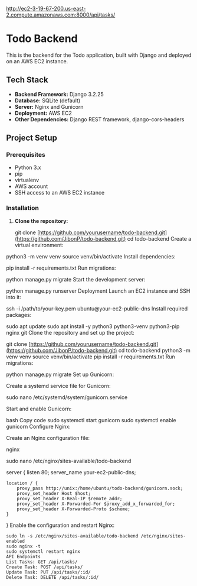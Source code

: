 http://ec2-3-19-67-200.us-east-2.compute.amazonaws.com:8000/api/tasks/

# Todo Backend

This is the backend for the Todo application, built with Django and deployed on an AWS EC2 instance.

## Tech Stack

- **Backend Framework:** Django 3.2.25
- **Database:** SQLite (default)
- **Server:** Nginx and Gunicorn
- **Deployment:** AWS EC2
- **Other Dependencies:** Django REST framework, django-cors-headers

## Project Setup

### Prerequisites

- Python 3.x
- pip
- virtualenv
- AWS account
- SSH access to an AWS EC2 instance

### Installation

1. **Clone the repository:**
   
   git clone [https://github.com/yourusername/todo-backend.git](https://github.com/JibonP/todo-backend.git)
   cd todo-backend
Create a virtual environment:


python3 -m venv venv
source venv/bin/activate
Install dependencies:


pip install -r requirements.txt
Run migrations:


python manage.py migrate
Start the development server:


python manage.py runserver
Deployment
Launch an EC2 instance and SSH into it:


ssh -i /path/to/your-key.pem ubuntu@your-ec2-public-dns
Install required packages:


sudo apt update
sudo apt install -y python3 python3-venv python3-pip nginx git
Clone the repository and set up the project:


git clone [https://github.com/yourusername/todo-backend.git](https://github.com/JibonP/todo-backend.git)
cd todo-backend
python3 -m venv venv
source venv/bin/activate
pip install -r requirements.txt
Run migrations:


python manage.py migrate
Set up Gunicorn:

Create a systemd service file for Gunicorn:


sudo nano /etc/systemd/system/gunicorn.service




Start and enable Gunicorn:

bash
Copy code
sudo systemctl start gunicorn
sudo systemctl enable gunicorn
Configure Nginx:

Create an Nginx configuration file:

nginx

sudo nano /etc/nginx/sites-available/todo-backend

server {
    listen 80;
    server_name your-ec2-public-dns;

    location / {
        proxy_pass http://unix:/home/ubuntu/todo-backend/gunicorn.sock;
        proxy_set_header Host $host;
        proxy_set_header X-Real-IP $remote_addr;
        proxy_set_header X-Forwarded-For $proxy_add_x_forwarded_for;
        proxy_set_header X-Forwarded-Proto $scheme;
    }
}
Enable the configuration and restart Nginx:

```
sudo ln -s /etc/nginx/sites-available/todo-backend /etc/nginx/sites-enabled
sudo nginx -t
sudo systemctl restart nginx
API Endpoints
List Tasks: GET /api/tasks/
Create Task: POST /api/tasks/
Update Task: PUT /api/tasks/:id/
Delete Task: DELETE /api/tasks/:id/
```
